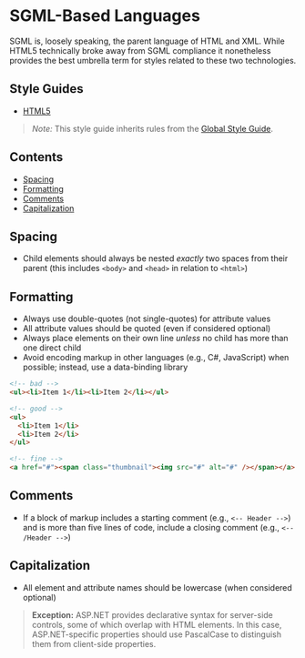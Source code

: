 # SGML-Based Languages

SGML is, loosely speaking, the parent language of HTML and XML. While HTML5 technically broke away from SGML compliance it nonetheless provides the best umbrella term for styles related to these two technologies.

## Style Guides
- [HTML5](./HTML5.md)

> *Note:* This style guide inherits rules from the [Global Style Guide](../README.md).

## Contents
- [Spacing](#spacing)
- [Formatting](#formatting)
- [Comments](#comments)
- [Capitalization](#capitalization)

## Spacing
- Child elements should always be nested *exactly* two spaces from their parent (this includes `<body>` and `<head>` in relation to `<html>`)

## Formatting
- Always use double-quotes (not single-quotes) for attribute values
- All attribute values should be quoted (even if considered optional)
- Always place elements on their own line *unless* no child has more than one direct child
- Avoid encoding markup in other languages (e.g., C#, JavaScript) when possible; instead, use a data-binding library

```html
<!-- bad -->
<ul><li>Item 1</li><li>Item 2</li></ul>

<!-- good -->
<ul>
  <li>Item 1</li>
  <li>Item 2</li>
</ul>

<!-- fine -->
<a href="#"><span class="thumbnail"><img src="#" alt="#" /></span></a>
```

## Comments
- If a block of markup includes a starting comment (e.g., `<-- Header -->`) and is more than five lines of code, include a closing comment (e.g., `<-- /Header -->`)

## Capitalization
- All element and attribute names should be lowercase (when considered optional)

> **Exception:** ASP.NET provides declarative syntax for server-side controls, some of which overlap with HTML elements. In this case, ASP.NET-specific properties should use PascalCase to distinguish them from client-side properties.

